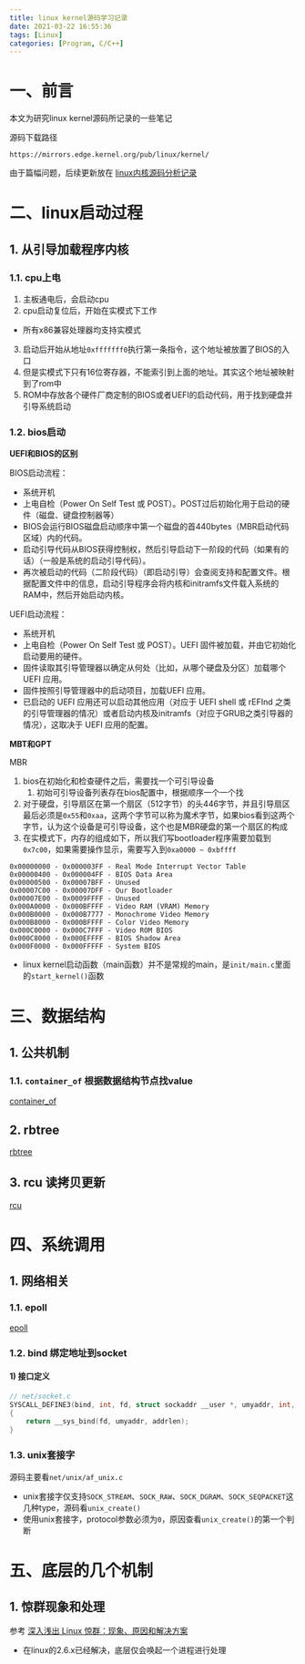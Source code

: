 ```yaml
---
title: linux kernel源码学习记录
date: 2021-03-22 16:55:36
tags: [Linux]
categories: [Program, C/C++]
---
```


# 一、前言

本文为研究linux kernel源码所记录的一些笔记

源码下载路径
```
https://mirrors.edge.kernel.org/pub/linux/kernel/
```

由于篇幅问题，后续更新放在 [linux内核源码分析记录](/bookPages/docs/linux-kernel/)

# 二、linux启动过程

## 1. 从引导加载程序内核

### 1.1. cpu上电

1. 主板通电后，会启动cpu
2. cpu启动复位后，开始在实模式下工作
  - 所有x86兼容处理器均支持实模式
3. 启动后开始从地址`0xfffffff0`执行第一条指令，这个地址被放置了BIOS的入口
4. 但是实模式下只有16位寄存器，不能索引到上面的地址。其实这个地址被映射到了rom中
5. ROM中存放各个硬件厂商定制的BIOS或者UEFI的启动代码，用于找到硬盘并引导系统启动

### 1.2. bios启动

**UEFI和BIOS的区别**

BIOS启动流程：

- 系统开机
- 上电自检（Power On Self Test 或 POST）。POST过后初始化用于启动的硬件（磁盘、键盘控制器等）
- BIOS会运行BIOS磁盘启动顺序中第一个磁盘的首440bytes（MBR启动代码区域）内的代码。
- 启动引导代码从BIOS获得控制权，然后引导启动下一阶段的代码（如果有的话）（一般是系统的启动引导代码）。
- 再次被启动的代码（二阶段代码）（即启动引导）会查阅支持和配置文件。根据配置文件中的信息，启动引导程序会将内核和initramfs文件载入系统的RAM中，然后开始启动内核。

UEFI启动流程：

- 系统开机
- 上电自检（Power On Self Test 或 POST）。UEFI 固件被加载，并由它初始化启动要用的硬件。
- 固件读取其引导管理器以确定从何处（比如，从哪个硬盘及分区）加载哪个 UEFI 应用。
- 固件按照引导管理器中的启动项目，加载UEFI 应用。
- 已启动的 UEFI 应用还可以启动其他应用（对应于 UEFI shell 或 rEFInd 之类的引导管理器的情况）或者启动内核及initramfs（对应于GRUB之类引导器的情况），这取决于 UEFI 应用的配置。

**MBT和GPT**

MBR

1. bios在初始化和检查硬件之后，需要找一个可引导设备
   1. 初始可引导设备列表存在bios配置中，根据顺序一个一个找
2. 对于硬盘，引导扇区在第一个扇区（512字节）的头446字节，并且引导扇区最后必须是`0x55`和`0xaa`，这两个字节可以称为魔术字节，如果bios看到这两个字节，认为这个设备是可引导设备，这个也是MBR硬盘的第一个扇区的构成
3. 在实模式下，内存的组成如下，所以我们写bootloader程序需要加载到`0x7c00`，如果需要操作显示，需要写入到`0xa0000 ~ 0xbffff`

```
0x00000000 - 0x000003FF - Real Mode Interrupt Vector Table
0x00000400 - 0x000004FF - BIOS Data Area
0x00000500 - 0x00007BFF - Unused
0x00007C00 - 0x00007DFF - Our Bootloader
0x00007E00 - 0x0009FFFF - Unused
0x000A0000 - 0x000BFFFF - Video RAM (VRAM) Memory
0x000B0000 - 0x000B7777 - Monochrome Video Memory
0x000B8000 - 0x000BFFFF - Color Video Memory
0x000C0000 - 0x000C7FFF - Video ROM BIOS
0x000C8000 - 0x000EFFFF - BIOS Shadow Area
0x000F0000 - 0x000FFFFF - System BIOS
```

- linux kernel启动函数（main函数）并不是常规的main，是`init/main.c`里面的`start_kernel()`函数

# 三、数据结构

## 1. 公共机制

### 1.1. `container_of` 根据数据结构节点找value

[container_of](/bookPages/docs/linux-kernel/data-structures/container_of/)

## 2. rbtree

[rbtree](/bookPages/docs/linux-kernel/data-structures/rbtree/)

## 3. rcu 读拷贝更新

[rcu](/bookPages/docs/linux-kernel/data-structures/rcu/)

# 四、系统调用

## 1. 网络相关

### 1.1. epoll

[epoll](/bookPages/docs/linux-kernel/net/epoll/)

### 1.2. bind 绑定地址到socket

#### 1) 接口定义

```cpp
// net/socket.c
SYSCALL_DEFINE3(bind, int, fd, struct sockaddr __user *, umyaddr, int, addrlen)
{
	return __sys_bind(fd, umyaddr, addrlen);
}
```

### 1.3. unix套接字

源码主要看`net/unix/af_unix.c`

- unix套接字仅支持`SOCK_STREAM`、`SOCK_RAW`、`SOCK_DGRAM`、`SOCK_SEQPACKET`这几种type，源码看`unix_create()`
- 使用unix套接字，protocol参数必须为`0`，原因查看`unix_create()`的第一个判断

# 五、底层的几个机制

## 1. 惊群现象和处理

参考 [深入浅出 Linux 惊群：现象、原因和解决方案](https://zhuanlan.zhihu.com/p/385410196)

- 在linux的2.6.x已经解决，底层仅会唤起一个进程进行处理
